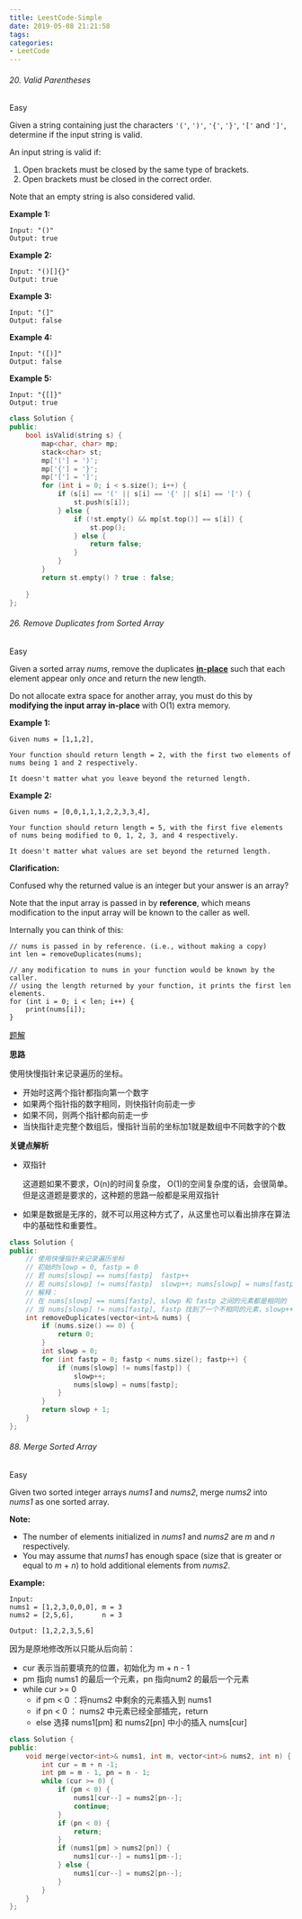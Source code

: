 ```yaml
---
title: LeestCode-Simple
date: 2019-05-08 21:21:58
tags:
categories:
- LeetCode
---
```




###### 20. Valid Parentheses

Easy

Given a string containing just the characters `'('`, `')'`, `'{'`, `'}'`, `'['` and `']'`, determine if the input string is valid.

An input string is valid if:

1. Open brackets must be closed by the same type of brackets.
2. Open brackets must be closed in the correct order.

Note that an empty string is also considered valid.

<!--more-->

**Example 1:**

```
Input: "()"
Output: true
```

**Example 2:**

```
Input: "()[]{}"
Output: true
```

**Example 3:**

```
Input: "(]"
Output: false
```

**Example 4:**

```
Input: "([)]"
Output: false
```

**Example 5:**

```
Input: "{[]}"
Output: true
```



```c++
class Solution {
public:
    bool isValid(string s) {
        map<char, char> mp;
        stack<char> st;
        mp['('] = ')';
        mp['{'] = '}';
        mp['['] = ']';
        for (int i = 0; i < s.size(); i++) {
            if (s[i] == '(' || s[i] == '{' || s[i] == '[') {
                st.push(s[i]);
            } else {
                if (!st.empty() && mp[st.top()] == s[i]) {
                    st.pop();
                } else {
                    return false;
                }
            }
        }
        return st.empty() ? true : false;
        
    }
};
```



###### 26. Remove Duplicates from Sorted Array

Easy

Given a sorted array *nums*, remove the duplicates [**in-place**](https://en.wikipedia.org/wiki/In-place_algorithm) such that each element appear only *once* and return the new length.

Do not allocate extra space for another array, you must do this by **modifying the input array in-place** with O(1) extra memory.

**Example 1:**

```
Given nums = [1,1,2],

Your function should return length = 2, with the first two elements of nums being 1 and 2 respectively.

It doesn't matter what you leave beyond the returned length.
```

**Example 2:**

```
Given nums = [0,0,1,1,1,2,2,3,3,4],

Your function should return length = 5, with the first five elements of nums being modified to 0, 1, 2, 3, and 4 respectively.

It doesn't matter what values are set beyond the returned length.
```

**Clarification:**

Confused why the returned value is an integer but your answer is an array?

Note that the input array is passed in by **reference**, which means modification to the input array will be known to the caller as well.

Internally you can think of this:

```
// nums is passed in by reference. (i.e., without making a copy)
int len = removeDuplicates(nums);

// any modification to nums in your function would be known by the caller.
// using the length returned by your function, it prints the first len elements.
for (int i = 0; i < len; i++) {
    print(nums[i]);
}
```

[题解](https://github.com/azl397985856/leetcode/blob/master/problems/26.remove-duplicates-from-sorted-array.md)

**思路**

使用快慢指针来记录遍历的坐标。

- 开始时这两个指针都指向第一个数字
- 如果两个指针指的数字相同，则快指针向前走一步
- 如果不同，则两个指针都向前走一步
- 当快指针走完整个数组后，慢指针当前的坐标加1就是数组中不同数字的个数



**关键点解析**

- 双指针

  这道题如果不要求，O(n)的时间复杂度， O(1)的空间复杂度的话，会很简单。 但是这道题是要求的，这种题的思路一般都是采用双指针

- 如果是数据是无序的，就不可以用这种方式了，从这里也可以看出排序在算法中的基础性和重要性。

```c++
class Solution {
public:
    // 使用快慢指针来记录遍历坐标
    // 初始时slowp = 0, fastp = 0
    // 若 nums[slowp] == nums[fastp]  fastp++
    // 若 nums[slowp] != nums[fastp]  slowp++; nums[slowp] = nums[fastp]; fastp++
    // 解释：
    // 在 nums[slowp] == nums[fastp], slowp 和 fastp 之间的元素都是相同的
    // 当 nums[slowp] != nums[fastp], fastp 找到了一个不相同的元素，slowp++,用nums[fastp] 去覆盖 nums[slowp]
    int removeDuplicates(vector<int>& nums) {
        if (nums.size() == 0) {
            return 0;
        }
        int slowp = 0;
        for (int fastp = 0; fastp < nums.size(); fastp++) {
            if (nums[slowp] != nums[fastp]) {
                slowp++;
                nums[slowp] = nums[fastp];
            }
        }
        return slowp + 1;
    }
};
```



###### 88. Merge Sorted Array

Easy

Given two sorted integer arrays *nums1* and *nums2*, merge *nums2* into *nums1* as one sorted array.

**Note:**

- The number of elements initialized in *nums1* and *nums2* are *m* and *n* respectively.
- You may assume that *nums1* has enough space (size that is greater or equal to *m* + *n*) to hold additional elements from *nums2*.

**Example:**

```
Input:
nums1 = [1,2,3,0,0,0], m = 3
nums2 = [2,5,6],       n = 3

Output: [1,2,2,3,5,6]
```


  因为是原地修改所以只能从后向前：

+ cur 表示当前要填充的位置，初始化为 m + n - 1
+ pm 指向 nums1  的最后一个元素，pn 指向num2 的最后一个元素
+ while cur >= 0 
  + if pm < 0 ：将nums2 中剩余的元素插入到 nums1
  + if pn < 0 ： nums2 中元素已经全部插完，return 
  + else 选择 nums1[pm] 和 nums2[pn] 中小的插入 nums[cur]

```c++
class Solution {
public:
    void merge(vector<int>& nums1, int m, vector<int>& nums2, int n) {
        int cur = m + n -1;
        int pm = m - 1, pn = n - 1;
        while (cur >= 0) {
            if (pm < 0) {
                nums1[cur--] = nums2[pn--];
                continue;
            }
            if (pn < 0) {
                return;
            }
            if (nums1[pm] > nums2[pn]) {
                nums1[cur--] = nums1[pm--];    
            } else {
                nums1[cur--] = nums2[pn--];
            }
        }
    }
};
```

